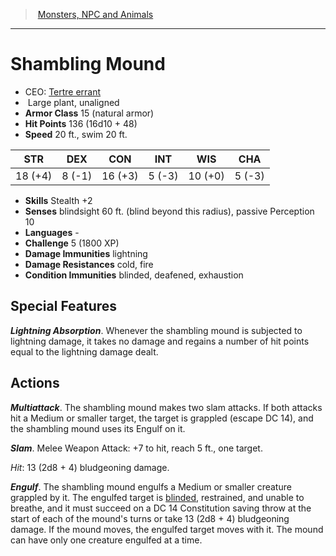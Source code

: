 ﻿---
!MonsterItem
Family: MonsterVO
Type: plant
Size: Large
Alignment: unaligned
ArmorClass: 15 (natural armor)
HitPoints: 136 (16d10 + 48)
Speed: 20 ft., swim 20 ft.
Strength: 18 (+4)
Dexterity: ' 8 (-1)'
Constitution: 16 (+3)
Intelligence: ' 5 (-3)'
Wisdom: 10 (+0)
Charisma: ' 5 (-3)'
Skills: Stealth +2
DamageImmunities: lightning
ConditionImmunities: blinded, deafened, exhaustion
DamageResistances: cold, fire
Senses: blindsight 60 ft. (blind beyond this radius), passive Perception 10
Languages: '-'
Challenge: 5 (1800 XP)
Id: monsters_vo.md#shambling-mound
ParentLink: monsters_vo.md#monsters-npc-and-animals
Name: Shambling Mound
ParentName: Monsters, NPC and Animals
NameLevel: 1
AltName: '[Tertre errant](hd_monsters_tertre_errant.md)'
Attributes:
  Name: Shambling Mound
  Markdown: >+
    # <!--Name-->Shambling Mound<!--/Name-->


    - CEO: <!--AltName-->[Tertre errant](hd_monsters_tertre_errant.md)<!--/AltName-->

    -  <!--Size-->Large<!--/Size--> <!--Type-->plant<!--/Type-->, <!--Alignment-->unaligned<!--/Alignment-->

    - **Armor Class** <!--ArmorClass-->15 (natural armor)<!--/ArmorClass-->

    - **Hit Points** <!--HitPoints-->136 (16d10 + 48)<!--/HitPoints-->

    - **Speed** <!--Speed-->20 ft., swim 20 ft.<!--/Speed-->


    |STR|DEX|CON|INT|WIS|CHA|

    |---|---|---|---|---|---|

    |<!--Strength-->18 (+4)<!--/Strength-->|<!--Dexterity--> 8 (-1)<!--/Dexterity-->|<!--Constitution-->16 (+3)<!--/Constitution-->|<!--Intelligence--> 5 (-3)<!--/Intelligence-->|<!--Wisdom-->10 (+0)<!--/Wisdom-->|<!--Charisma--> 5 (-3)<!--/Charisma-->|


    - **Skills** <!--Skills-->Stealth +2<!--/Skills-->

    - **Senses** <!--Senses-->blindsight 60 ft. (blind beyond this radius), passive Perception 10<!--/Senses-->

    - **Languages** <!--Languages-->-<!--/Languages-->

    - **Challenge** <!--Challenge-->5 (1800 XP)<!--/Challenge-->

    - **Damage Immunities** <!--DamageImmunities-->lightning<!--/DamageImmunities-->

    - **Damage Resistances** <!--DamageResistances-->cold, fire<!--/DamageResistances-->

    - **Condition Immunities** <!--ConditionImmunities-->blinded, deafened, exhaustion<!--/ConditionImmunities-->


    ## Special Features


    **_Lightning Absorption_**. Whenever the shambling mound is subjected to lightning damage, it takes no damage and regains a number of hit points equal to the lightning damage dealt.


    ## Actions


    **_Multiattack_**. The shambling mound makes two slam attacks. If both attacks hit a Medium or smaller target, the target is grappled (escape DC 14), and the shambling mound uses its Engulf on it.


    **_Slam_**. Melee Weapon Attack: +7 to hit, reach 5 ft., one target.


    _Hit_: 13 (2d8 + 4) bludgeoning damage.


    **_Engulf_**. The shambling mound engulfs a Medium or smaller creature grappled by it. The engulfed target is [blinded](srd_conditions_blinded.md), restrained, and unable to breathe, and it must succeed on a DC 14 Constitution saving throw at the start of each of the mound's turns or take 13 (2d8 + 4) bludgeoning damage. If the mound moves, the engulfed target moves with it. The mound can have only one creature engulfed at a time.

  AltName: '[Tertre errant](hd_monsters_tertre_errant.md)'
  Size: Large
  Type: plant
  Alignment: unaligned
  ArmorClass: 15 (natural armor)
  HitPoints: 136 (16d10 + 48)
  Speed: 20 ft., swim 20 ft.
  Strength: 18 (+4)
  Dexterity: ' 8 (-1)'
  Constitution: 16 (+3)
  Intelligence: ' 5 (-3)'
  Wisdom: 10 (+0)
  Charisma: ' 5 (-3)'
  Skills: Stealth +2
  Senses: blindsight 60 ft. (blind beyond this radius), passive Perception 10
  Languages: '-'
  Challenge: 5 (1800 XP)
  DamageImmunities: lightning
  DamageResistances: cold, fire
  ConditionImmunities: blinded, deafened, exhaustion
AttributesDictionary: >+
  Name: Shambling Mound

  Markdown: >+

    # <!--Name-->Shambling Mound<!--/Name-->





    - CEO: <!--AltName-->[Tertre errant](hd_monsters_tertre_errant.md)<!--/AltName-->



    -  <!--Size-->Large<!--/Size--> <!--Type-->plant<!--/Type-->, <!--Alignment-->unaligned<!--/Alignment-->



    - **Armor Class** <!--ArmorClass-->15 (natural armor)<!--/ArmorClass-->



    - **Hit Points** <!--HitPoints-->136 (16d10 + 48)<!--/HitPoints-->



    - **Speed** <!--Speed-->20 ft., swim 20 ft.<!--/Speed-->





    |STR|DEX|CON|INT|WIS|CHA|



    |---|---|---|---|---|---|



    |<!--Strength-->18 (+4)<!--/Strength-->|<!--Dexterity--> 8 (-1)<!--/Dexterity-->|<!--Constitution-->16 (+3)<!--/Constitution-->|<!--Intelligence--> 5 (-3)<!--/Intelligence-->|<!--Wisdom-->10 (+0)<!--/Wisdom-->|<!--Charisma--> 5 (-3)<!--/Charisma-->|





    - **Skills** <!--Skills-->Stealth +2<!--/Skills-->



    - **Senses** <!--Senses-->blindsight 60 ft. (blind beyond this radius), passive Perception 10<!--/Senses-->



    - **Languages** <!--Languages-->-<!--/Languages-->



    - **Challenge** <!--Challenge-->5 (1800 XP)<!--/Challenge-->



    - **Damage Immunities** <!--DamageImmunities-->lightning<!--/DamageImmunities-->



    - **Damage Resistances** <!--DamageResistances-->cold, fire<!--/DamageResistances-->



    - **Condition Immunities** <!--ConditionImmunities-->blinded, deafened, exhaustion<!--/ConditionImmunities-->





    ## Special Features





    **_Lightning Absorption_**. Whenever the shambling mound is subjected to lightning damage, it takes no damage and regains a number of hit points equal to the lightning damage dealt.





    ## Actions





    **_Multiattack_**. The shambling mound makes two slam attacks. If both attacks hit a Medium or smaller target, the target is grappled (escape DC 14), and the shambling mound uses its Engulf on it.





    **_Slam_**. Melee Weapon Attack: +7 to hit, reach 5 ft., one target.





    _Hit_: 13 (2d8 + 4) bludgeoning damage.





    **_Engulf_**. The shambling mound engulfs a Medium or smaller creature grappled by it. The engulfed target is [blinded](srd_conditions_blinded.md), restrained, and unable to breathe, and it must succeed on a DC 14 Constitution saving throw at the start of each of the mound's turns or take 13 (2d8 + 4) bludgeoning damage. If the mound moves, the engulfed target moves with it. The mound can have only one creature engulfed at a time.



  AltName: '[Tertre errant](hd_monsters_tertre_errant.md)'

  Size: Large

  Type: plant

  Alignment: unaligned

  ArmorClass: 15 (natural armor)

  HitPoints: 136 (16d10 + 48)

  Speed: 20 ft., swim 20 ft.

  Strength: 18 (+4)

  Dexterity: ' 8 (-1)'

  Constitution: 16 (+3)

  Intelligence: ' 5 (-3)'

  Wisdom: 10 (+0)

  Charisma: ' 5 (-3)'

  Skills: Stealth +2

  Senses: blindsight 60 ft. (blind beyond this radius), passive Perception 10

  Languages: '-'

  Challenge: 5 (1800 XP)

  DamageImmunities: lightning

  DamageResistances: cold, fire

  ConditionImmunities: blinded, deafened, exhaustion

---
> [Monsters, NPC and Animals](srd_monsters.md)

---

# Shambling Mound

- CEO: [Tertre errant](hd_monsters_tertre_errant.md)
-  Large plant, unaligned
- **Armor Class** 15 (natural armor)
- **Hit Points** 136 (16d10 + 48)
- **Speed** 20 ft., swim 20 ft.

|STR|DEX|CON|INT|WIS|CHA|
|---|---|---|---|---|---|
|18 (+4)| 8 (-1)|16 (+3)| 5 (-3)|10 (+0)| 5 (-3)|

- **Skills** Stealth +2
- **Senses** blindsight 60 ft. (blind beyond this radius), passive Perception 10
- **Languages** -
- **Challenge** 5 (1800 XP)
- **Damage Immunities** lightning
- **Damage Resistances** cold, fire
- **Condition Immunities** blinded, deafened, exhaustion

## Special Features

**_Lightning Absorption_**. Whenever the shambling mound is subjected to lightning damage, it takes no damage and regains a number of hit points equal to the lightning damage dealt.

## Actions

**_Multiattack_**. The shambling mound makes two slam attacks. If both attacks hit a Medium or smaller target, the target is grappled (escape DC 14), and the shambling mound uses its Engulf on it.

**_Slam_**. Melee Weapon Attack: +7 to hit, reach 5 ft., one target.

_Hit_: 13 (2d8 + 4) bludgeoning damage.

**_Engulf_**. The shambling mound engulfs a Medium or smaller creature grappled by it. The engulfed target is [blinded](srd_conditions_blinded.md), restrained, and unable to breathe, and it must succeed on a DC 14 Constitution saving throw at the start of each of the mound's turns or take 13 (2d8 + 4) bludgeoning damage. If the mound moves, the engulfed target moves with it. The mound can have only one creature engulfed at a time.


